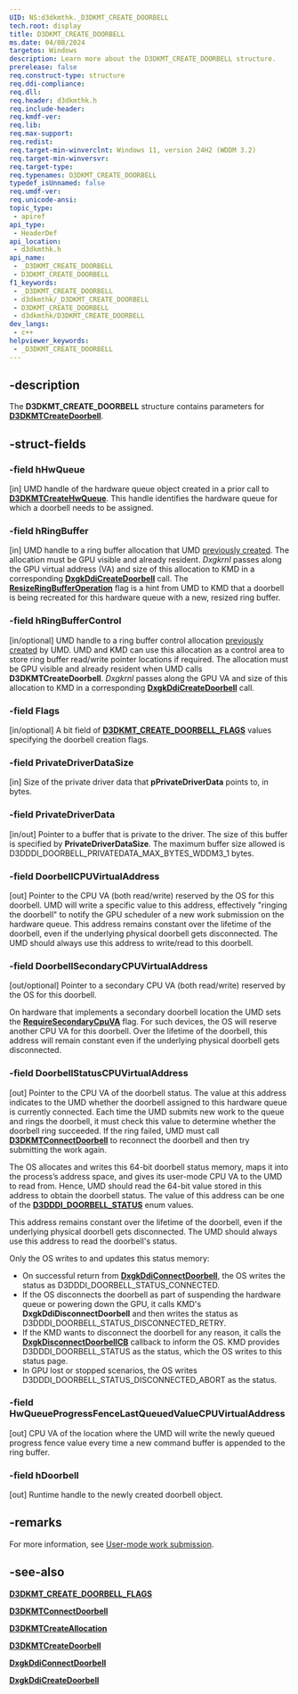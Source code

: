 ```yaml
---
UID: NS:d3dkmthk._D3DKMT_CREATE_DOORBELL
tech.root: display
title: D3DKMT_CREATE_DOORBELL
ms.date: 04/08/2024
targetos: Windows
description: Learn more about the D3DKMT_CREATE_DOORBELL structure.
prerelease: false
req.construct-type: structure
req.ddi-compliance: 
req.dll: 
req.header: d3dkmthk.h
req.include-header: 
req.kmdf-ver: 
req.lib: 
req.max-support: 
req.redist: 
req.target-min-winverclnt: Windows 11, version 24H2 (WDDM 3.2)
req.target-min-winversvr: 
req.target-type: 
req.typenames: D3DKMT_CREATE_DOORBELL
typedef_isUnnamed: false
req.umdf-ver: 
req.unicode-ansi: 
topic_type:
 - apiref
api_type:
 - HeaderDef
api_location:
 - d3dkmthk.h
api_name:
 - _D3DKMT_CREATE_DOORBELL
 - D3DKMT_CREATE_DOORBELL
f1_keywords:
 - _D3DKMT_CREATE_DOORBELL
 - d3dkmthk/_D3DKMT_CREATE_DOORBELL
 - D3DKMT_CREATE_DOORBELL
 - d3dkmthk/D3DKMT_CREATE_DOORBELL
dev_langs:
 - c++
helpviewer_keywords:
 - _D3DKMT_CREATE_DOORBELL
---
```


## -description

The **D3DKMT_CREATE_DOORBELL** structure contains parameters for [**D3DKMTCreateDoorbell**](nf-d3dkmthk-d3dkmtcreatedoorbell.md).

## -struct-fields

### -field hHwQueue

[in] UMD handle of the hardware queue object created in a prior call to [**D3DKMTCreateHwQueue**](nf-d3dkmthk-d3dkmtcreatehwqueue.md). This handle identifies the hardware queue for which a doorbell needs to be assigned.

### -field hRingBuffer

[in] UMD handle to a ring buffer allocation that UMD [previously created](nf-d3dkmthk-d3dkmtcreateallocation.md). The allocation must be GPU visible and already resident. *Dxgkrnl* passes along the GPU virtual address (VA) and size of this allocation to KMD in a corresponding [**DxgkDdiCreateDoorbell**](../d3dkmddi/nc-d3dkmddi-dxgkddi_createdoorbell.md) call. The [**ResizeRingBufferOperation**](ns-d3dkmthk-d3dkmt_create_doorbell_flags.md) flag is a hint from UMD to KMD that a doorbell is being recreated for this hardware queue with a new, resized ring buffer.

### -field hRingBufferControl

[in/optional] UMD handle to a ring buffer control allocation [previously created](nf-d3dkmthk-d3dkmtcreateallocation.md) by UMD. UMD and KMD can use this allocation as a control area to store ring buffer read/write pointer locations if required. The allocation must be GPU visible and already resident when UMD calls **D3DKMTCreateDoorbell**. *Dxgkrnl* passes along the GPU VA and size of this allocation to KMD in a corresponding [**DxgkDdiCreateDoorbell**](../d3dkmddi/nc-d3dkmddi-dxgkddi_createdoorbell.md) call.

### -field Flags

[in/optional] A bit field of [**D3DKMT_CREATE_DOORBELL_FLAGS**](ns-d3dkmthk-d3dkmt_create_doorbell_flags.md) values specifying the doorbell creation flags.

### -field PrivateDriverDataSize

[in] Size of the private driver data that **pPrivateDriverData** points to, in bytes.

### -field PrivateDriverData

[in/out] Pointer to a buffer that is private to the driver. The size of this buffer is specified by **PrivateDriverDataSize**. The maximum buffer size allowed is D3DDDI_DOORBELL_PRIVATEDATA_MAX_BYTES_WDDM3_1 bytes.

### -field DoorbellCPUVirtualAddress

[out] Pointer to the CPU VA (both read/write) reserved by the OS for this doorbell. UMD will write a specific value to this address, effectively "ringing the doorbell" to notify the GPU scheduler of a new work submission on the hardware queue. This address remains constant over the lifetime of the doorbell, even if the underlying physical doorbell gets disconnected. The UMD should always use this address to write/read to this doorbell.

### -field DoorbellSecondaryCPUVirtualAddress

[out/optional] Pointer to a secondary CPU VA (both read/write) reserved by the OS for this doorbell.

On hardware that implements a secondary doorbell location the UMD sets the [**RequireSecondaryCpuVA**](ns-d3dkmthk-d3dkmt_create_doorbell_flags.md) flag. For such devices, the OS will reserve another CPU VA for this doorbell. Over the lifetime of the doorbell, this address will remain constant even if the underlying physical doorbell gets disconnected.

### -field DoorbellStatusCPUVirtualAddress

[out] Pointer to the CPU VA of the doorbell status. The value at this address indicates to the UMD whether the doorbell assigned to this hardware queue is currently connected. Each time the UMD submits new work to the queue and rings the doorbell, it must check this value to determine whether the doorbell ring succeeded. If the ring failed, UMD must call [**D3DKMTConnectDoorbell**](nf-d3dkmthk-d3dkmtconnectdoorbell.md) to reconnect the doorbell and then try submitting the work again.

The OS allocates and writes this 64-bit doorbell status memory, maps it into the process’s address space, and gives its user-mode CPU VA to the UMD to read from. Hence, UMD should read the 64-bit value stored in this address to obtain the doorbell status. The value of this address can be one of the [**D3DDDI_DOORBELL_STATUS**](../d3dukmdt/ne-d3dukmdt-d3dddi_doorbellstatus.md) enum values.

This address remains constant over the lifetime of the doorbell, even if the underlying physical doorbell gets disconnected. The UMD should always use this address to read the doorbell's status.

Only the OS writes to and updates this status memory:

* On successful return from [**DxgkDdiConnectDoorbell**](../d3dkmddi/nc-d3dkmddi-dxgkddi_connectdoorbell.md), the OS writes the status as D3DDDI_DOORBELL_STATUS_CONNECTED.
* If the OS disconnects the doorbell as part of suspending the hardware queue or powering down the GPU, it calls KMD's **DxgkDdiDisconnectDoorbell** and then writes the status as D3DDDI_DOORBELL_STATUS_DISCONNECTED_RETRY.
* If the KMD wants to disconnect the doorbell for any reason, it calls the [**DxgkDisconnectDoorbellCB**](../d3dkmddi/nc-d3dkmddi-dxgkcb_disconnectdoorbell.md) callback to inform the OS. KMD provides D3DDDI_DOORBELL_STATUS as the status, which the OS writes to this status page.
* In GPU lost or stopped scenarios, the OS writes D3DDDI_DOORBELL_STATUS_DISCONNECTED_ABORT as the status.

### -field HwQueueProgressFenceLastQueuedValueCPUVirtualAddress

[out] CPU VA of the location where the UMD will write the newly queued progress fence value every time a new command buffer is appended to the ring buffer.

### -field hDoorbell

[out] Runtime handle to the newly created doorbell object.

## -remarks

For more information, see [User-mode work submission](/windows-hardware/drivers/display/user-mode-work-submission).

## -see-also

[**D3DKMT_CREATE_DOORBELL_FLAGS**](ns-d3dkmthk-d3dkmt_create_doorbell_flags.md)

[**D3DKMTConnectDoorbell**](nf-d3dkmthk-d3dkmtconnectdoorbell.md)

[**D3DKMTCreateAllocation**](nf-d3dkmthk-d3dkmtcreateallocation.md)

[**D3DKMTCreateDoorbell**](nf-d3dkmthk-d3dkmtcreatedoorbell.md)

[**DxgkDdiConnectDoorbell**](../d3dkmddi/nc-d3dkmddi-dxgkddi_connectdoorbell.md)

[**DxgkDdiCreateDoorbell**](../d3dkmddi/nc-d3dkmddi-dxgkddi_createdoorbell.md)
